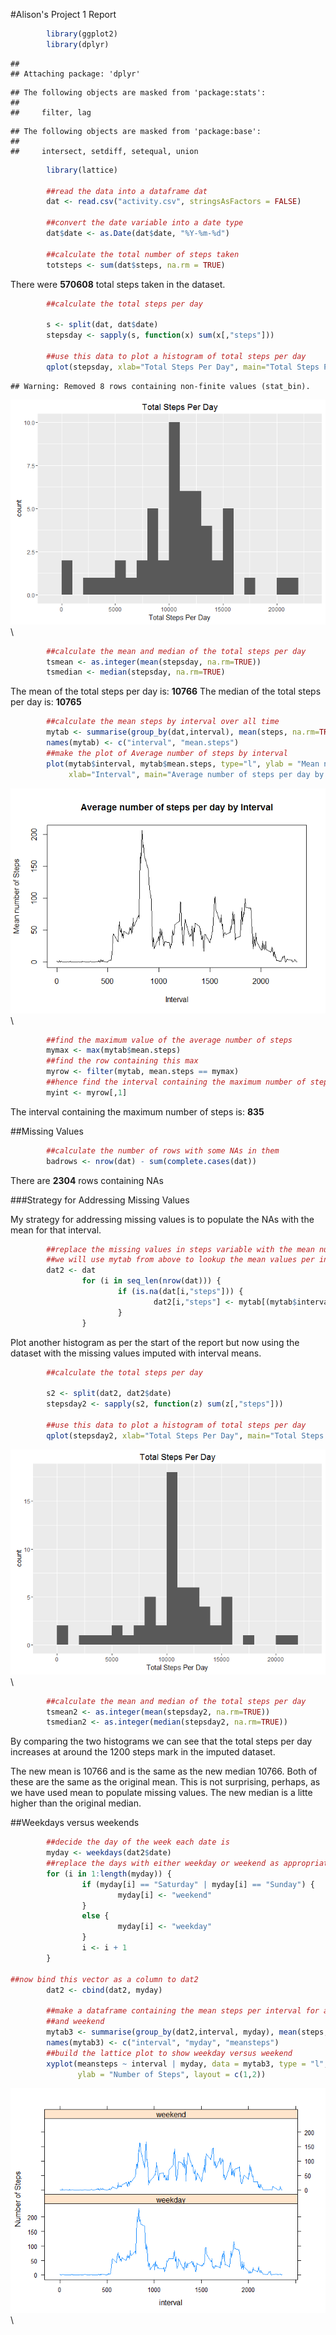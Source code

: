 #Alison's Project 1 Report


```r
        library(ggplot2)
        library(dplyr)
```

```
## 
## Attaching package: 'dplyr'
```

```
## The following objects are masked from 'package:stats':
## 
##     filter, lag
```

```
## The following objects are masked from 'package:base':
## 
##     intersect, setdiff, setequal, union
```

```r
        library(lattice)
        
        ##read the data into a dataframe dat
        dat <- read.csv("activity.csv", stringsAsFactors = FALSE)
        
        ##convert the date variable into a date type
        dat$date <- as.Date(dat$date, "%Y-%m-%d")
        
        ##calculate the total number of steps taken
        totsteps <- sum(dat$steps, na.rm = TRUE)
```

There were **570608** total steps taken in the dataset.


```r
        ##calculate the total steps per day
        
        s <- split(dat, dat$date)
        stepsday <- sapply(s, function(x) sum(x[,"steps"]))
        
        ##use this data to plot a histogram of total steps per day
        qplot(stepsday, xlab="Total Steps Per Day", main="Total Steps Per Day", binwidth=1000)
```

```
## Warning: Removed 8 rows containing non-finite values (stat_bin).
```

![](PA1_template_files/figure-html/Histogram-1.png)\


```r
        ##calculate the mean and median of the total steps per day
        tsmean <- as.integer(mean(stepsday, na.rm=TRUE))
        tsmedian <- median(stepsday, na.rm=TRUE)
```

The mean of the total steps per day is: **10766**
The median of the total steps per day is: **10765**


```r
        ##calculate the mean steps by interval over all time
        mytab <- summarise(group_by(dat,interval), mean(steps, na.rm=TRUE))
        names(mytab) <- c("interval", "mean.steps")
        ##make the plot of Average number of steps by interval
        plot(mytab$interval, mytab$mean.steps, type="l", ylab = "Mean number of Steps", 
             xlab="Interval", main="Average number of steps per day by Interval")
```

![](PA1_template_files/figure-html/linegraph-1.png)\


```r
        ##find the maximum value of the average number of steps
        mymax <- max(mytab$mean.steps)
        ##find the row containing this max
        myrow <- filter(mytab, mean.steps == mymax)
        ##hence find the interval containing the maximum number of steps
        myint <- myrow[,1]
```

The interval containing the maximum number of steps is: **835**

##Missing Values


```r
        ##calculate the number of rows with some NAs in them
        badrows <- nrow(dat) - sum(complete.cases(dat))
```

There are **2304** rows containing NAs

###Strategy for Addressing Missing Values

My strategy for addressing missing values is to populate the NAs with the mean for that interval.


```r
        ##replace the missing values in steps variable with the mean number of steps for that interval
        ##we will use mytab from above to lookup the mean values per interval
        dat2 <- dat
                for (i in seq_len(nrow(dat))) {
                        if (is.na(dat[i,"steps"])) { 
                                dat2[i,"steps"] <- mytab[(mytab$interval==dat[i,"interval"]),2]
                        }     
                }
```

Plot another histogram as per the start of the report but now using the dataset with the missing values imputed with interval means.


```r
        ##calculate the total steps per day
        
        s2 <- split(dat2, dat2$date)
        stepsday2 <- sapply(s2, function(z) sum(z[,"steps"]))
        
        ##use this data to plot a histogram of total steps per day
        qplot(stepsday2, xlab="Total Steps Per Day", main="Total Steps Per Day", binwidth=1000) 
```

![](PA1_template_files/figure-html/new.histogram-1.png)\

```r
        ##calculate the mean and median of the total steps per day
        tsmean2 <- as.integer(mean(stepsday2, na.rm=TRUE))
        tsmedian2 <- as.integer(median(stepsday2, na.rm=TRUE))
```

By comparing the two histograms we can see that the total steps per day increases at around the 1200 steps mark in the imputed dataset.

The new mean is 10766 and is the same as the new median 10766. Both of these are the same as the original mean. This is not surprising, perhaps, as we have used mean to populate missing values. The new median is a litte higher than the original median.

##Weekdays versus weekends


```r
        ##decide the day of the week each date is
        myday <- weekdays(dat2$date)
        ##replace the days with either weekday or weekend as appropriate
        for (i in 1:length(myday)) {
                if (myday[i] == "Saturday" | myday[i] == "Sunday") {
                        myday[i] <- "weekend"       
                }
                else {
                        myday[i] <- "weekday"
                }
                i <- i + 1
        }
        
##now bind this vector as a column to dat2
        dat2 <- cbind(dat2, myday)
        
        ##make a dataframe containing the mean steps per interval for all days dependent on weekday
        ##and weekend
        mytab3 <- summarise(group_by(dat2,interval, myday), mean(steps, na.rm=TRUE))
        names(mytab3) <- c("interval", "myday", "meansteps")
        ##build the lattice plot to show weekday versus weekend
        xyplot(meansteps ~ interval | myday, data = mytab3, type = "l", 
               ylab = "Number of Steps", layout = c(1,2))
```

![](PA1_template_files/figure-html/weekdays-1.png)\


